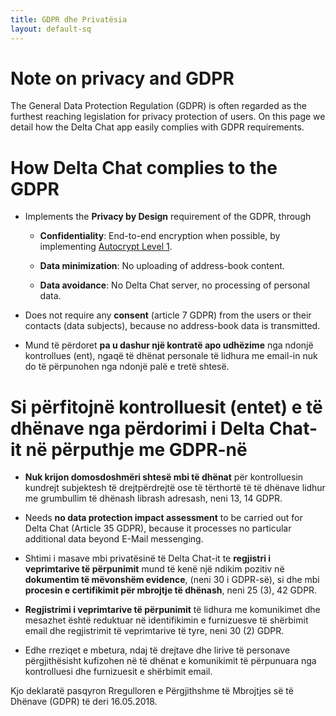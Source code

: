 ```yaml
---
title: GDPR dhe Privatësia
layout: default-sq
---
```




<!-- GENERATED FILE -- DO NOT EDIT -->



# Note on privacy and GDPR 

The General Data Protection Regulation (GDPR) is often regarded
as the furthest reaching legislation for privacy protection of users. 
On this page we detail how the Delta Chat app easily complies 
with GDPR requirements. 

#  How Delta Chat complies to the GDPR 

- Implements the **Privacy by Design** requirement of the GDPR, through

  - **Confidentiality**: End-to-end encryption when possible, by implementing [Autocrypt
  Level 1](https://autocrypt.org).

  - **Data minimization**: No uploading of address-book content.

  - **Data avoidance**: No Delta Chat server, no processing of personal data.

- Does not require any **consent** (article 7 GDPR) from the users or their contacts (data subjects), because no address-book data is transmitted.

- Mund të përdoret **pa u dashur një kontratë apo udhëzime** nga ndonjë kontrollues (ent), ngaqë të dhënat personale të lidhura me email-in nuk do të përpunohen nga ndonjë palë e tretë shtesë. 




# Si përfitojnë kontrolluesit (entet) e të dhënave nga përdorimi i Delta Chat-it në përputhje me GDPR-në

- **Nuk krijon domosdoshmëri shtesë mbi të dhënat** për kontrolluesin kundrejt subjektesh të drejtpërdrejtë ose të tërthortë të të dhënave 
  lidhur me grumbullim të dhënash librash adresash, neni 13, 14 GDPR.

- Needs **no data protection impact assessment**  to be carried out for Delta Chat (Article 35 GDPR), because it processes no particular additional data beyond E-Mail messenging.

- Shtimi i masave mbi privatësinë të Delta Chat-it te 
  **regjistri i veprimtarive të përpunimit** mund të kenë një ndikim pozitiv 
  në  **dokumentim të mëvonshëm evidence**, (neni 30 i GDPR-së), 
  si dhe mbi **procesin e certifikimit për mbrojtje të dhënash**, neni 25 (3), 42 GDPR.

- **Regjistrimi i veprimtarive të përpunimit** të lidhura me komunikimet dhe mesazhet është
  reduktuar në identifikimin e furnizuesve të shërbimit email dhe regjistrimit të veprimtarive të tyre, neni 30 (2) GDPR.

- Edhe rreziqet e mbetura, ndaj të drejtave dhe lirive të personave 
  përgjithësisht kufizohen në të dhënat e komunikimit të përpunuara 
  nga kontrolluesi dhe furnizuesit e shërbimit email.



Kjo deklaratë pasqyron Rregulloren e Përgjithshme të Mbrojtjes së të Dhënave (GDPR) të deri 16.05.2018.

